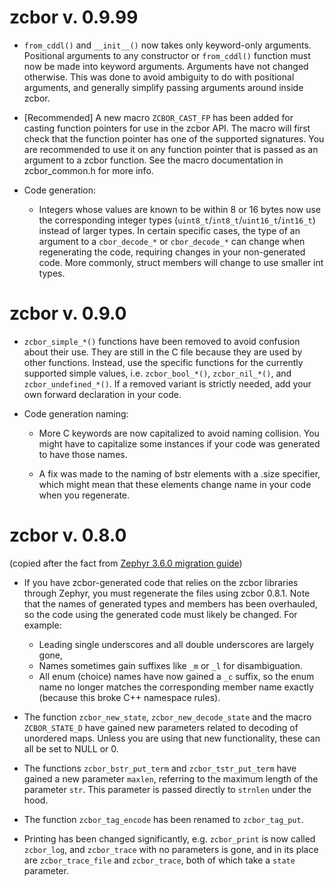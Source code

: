# zcbor v. 0.9.99

* `from_cddl()` and `__init__()` now takes only keyword-only arguments.
  Positional arguments to any constructor or `from_cddl()` function must now be made into keyword arguments.
  Arguments have not changed otherwise.
  This was done to avoid ambiguity to do with positional arguments, and generally simplify passing arguments around inside zcbor.

* [Recommended] A new macro `ZCBOR_CAST_FP` has been added for casting function pointers for use in the zcbor API.
  The macro will first check that the function pointer has one of the supported signatures.
  You are recommended to use it on any function pointer that is passed as an argument to a zcbor function.
  See the macro documentation in zcbor_common.h for more info.

* Code generation:

  * Integers whose values are known to be within 8 or 16 bytes now use the corresponding integer types (`uint8_t`/`int8_t`/`uint16_t`/`int16_t`) instead of larger types.
    In certain specific cases, the type of an argument to a `cbor_decode_*` or `cbor_decode_*` can change when regenerating the code, requiring changes in your non-generated code.
    More commonly, struct members will change to use smaller int types.


# zcbor v. 0.9.0

* `zcbor_simple_*()` functions have been removed to avoid confusion about their use.
  They are still in the C file because they are used by other functions.
  Instead, use the specific functions for the currently supported simple values, i.e.
  `zcbor_bool_*()`, `zcbor_nil_*()`, and `zcbor_undefined_*()`.
  If a removed variant is strictly needed, add your own forward declaration in your code.

* Code generation naming:

  * More C keywords are now capitalized to avoid naming collision.
    You might have to capitalize some instances if your code was generated to have those names.

  * A fix was made to the naming of bstr elements with a .size specifier, which might mean that these elements change name in your code when you regenerate.


# zcbor v. 0.8.0

(copied after the fact from [Zephyr 3.6.0 migration guide](https://github.com/zephyrproject-rtos/zephyr/blob/v3.6.0/doc/releases/migration-guide-3.6.rst))

* If you have zcbor-generated code that relies on the zcbor libraries through Zephyr, you must
  regenerate the files using zcbor 0.8.1. Note that the names of generated types and members has
  been overhauled, so the code using the generated code must likely be changed.
  For example:

  * Leading single underscores and all double underscores are largely gone,
  * Names sometimes gain suffixes like ``_m`` or ``_l`` for disambiguation.
  * All enum (choice) names have now gained a ``_c`` suffix, so the enum name no longer matches
    the corresponding member name exactly (because this broke C++ namespace rules).

* The function `zcbor_new_state`, `zcbor_new_decode_state` and the macro
  `ZCBOR_STATE_D` have gained new parameters related to decoding of unordered maps.
  Unless you are using that new functionality, these can all be set to NULL or 0.

* The functions `zcbor_bstr_put_term` and `zcbor_tstr_put_term` have gained a new
  parameter ``maxlen``, referring to the maximum length of the parameter ``str``.
  This parameter is passed directly to `strnlen` under the hood.

* The function `zcbor_tag_encode` has been renamed to `zcbor_tag_put`.

* Printing has been changed significantly, e.g. `zcbor_print` is now called
  `zcbor_log`, and `zcbor_trace` with no parameters is gone, and in its place are
  `zcbor_trace_file` and `zcbor_trace`, both of which take a ``state`` parameter.
